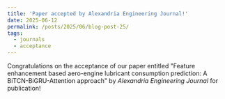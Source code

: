 ```yaml
---
title: 'Paper accepted by Alexandria Engineering Journal!'
date: 2025-06-12
permalink: /posts/2025/06/blog-post-25/
tags:
  - journals
  - acceptance
---
```

Congratulations on the acceptance of our paper entitled "Feature enhancement based aero-engine lubricant consumption prediction: A BiTCN-BiGRU-Attention approach" by *Alexandria Engineering Journal* for publication!
